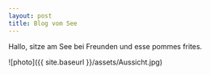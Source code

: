 ```yaml
---
layout: post
title: Blog vom See
---
```

Hallo, sitze am See bei Freunden und esse pommes frites.  

![photo]({{ site.baseurl }}/assets/Aussicht.jpg)

<!---  (so macht man in posts unsichtbare Kommentare);
das Ausrufungszeichen am Anfang der Zeile bewirkt, dass der link (das Photo) angezeigt wird. Ohne das Ausrufunsgzeichen ist im Post ein blaues Wort - photo - zu sehen, das man klicken kann, um das Photo (den link) zu öffnen. 
Du kannst weitere Photos in den folder /assets hochladen und diese in anderen Posts genauso verlinken.  
![photo]({{ site.baseurl }}/assets/"filename".jpg)
Der Ausdruck {{ site.baseurl }} funktioniert nur zusammen mit einem Eintrag in der _config.yml Datei; dort ist folgende Zeile vorhanden: 
baseurl: /blog (= Name des blogs); der slash vor dem Namen blog ist zwingend erforderlich
-->

